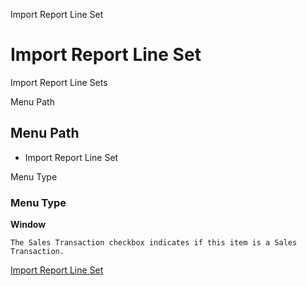 
Import Report Line Set
# Import Report Line Set


Import Report Line Sets

Menu Path
## Menu Path



- Import Report Line Set

Menu Type
### Menu Type

**Window**

```
The Sales Transaction checkbox indicates if this item is a Sales Transaction.
```

[Import Report Line Set](../../window-import-report-line-set.md)